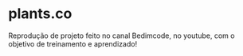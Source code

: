 # plants.co

Reprodução de projeto feito no canal Bedimcode, no youtube, com o objetivo de treinamento e aprendizado!
